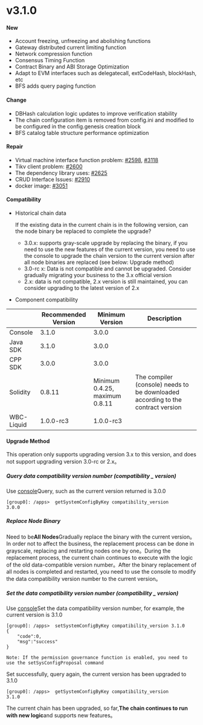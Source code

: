 # v3.1.0

#### New

* Account freezing, unfreezing and abolishing functions
* Gateway distributed current limiting function
* Network compression function
* Consensus Timing Function
* Contract Binary and ABI Storage Optimization
* Adapt to EVM interfaces such as delegatecall, extCodeHash, blockHash, etc
* BFS adds query paging function

#### Change

* DBHash calculation logic updates to improve verification stability
* The chain configuration item is removed from config.ini and modified to be configured in the config.genesis creation block
* BFS catalog table structure performance optimization

#### Repair

* Virtual machine interface function problem: [#2598](https://github.com/FISCO-BCOS/FISCO-BCOS/issues/2598), [#3118](https://github.com/FISCO-BCOS/FISCO-BCOS/issues/3118)
* Tikv client problem: [#2600](https://github.com/FISCO-BCOS/FISCO-BCOS/issues/2598)
* The dependency library uses: [#2625](https://github.com/FISCO-BCOS/FISCO-BCOS/issues/2625)
* CRUD Interface Issues: [#2910](https://github.com/FISCO-BCOS/FISCO-BCOS/issues/2910)
* docker image: [#3051](https://github.com/FISCO-BCOS/FISCO-BCOS/issues/3051)

#### Compatibility

* Historical chain data

  If the existing data in the current chain is in the following version, can the node binary be replaced to complete the upgrade?

  * 3.0.x: supports gray-scale upgrade by replacing the binary, if you need to use the new features of the current version, you need to use the console to upgrade the chain version to the current version after all node binaries are replaced (see below: Upgrade method)
  * 3.0-rc x: Data is not compatible and cannot be upgraded. Consider gradually migrating your business to the 3.x official version
  * 2.x: data is not compatible, 2.x version is still maintained, you can consider upgrading to the latest version of 2.x

* Component compatibility

|            | Recommended Version| Minimum Version| Description|
| ---------- | --------- | ------------------------ | ---------------------------------- |
| Console    | 3.1.0     | 3.0.0                    |                                    |
| Java SDK   | 3.1.0     | 3.0.0                    |                                    |
| CPP SDK    | 3.0.0     | 3.0.0                    |                                    |
| Solidity   | 0.8.11    | Minimum 0.4.25, maximum 0.8.11| The compiler (console) needs to be downloaded according to the contract version|
| WBC-Liquid | 1.0.0-rc3 | 1.0.0-rc3                |                                    |

#### Upgrade Method

This operation only supports upgrading version 3.x to this version, and does not support upgrading version 3.0-rc or 2.x。

##### Query data compatibility version number (compatibility _ version)

Use [console](https://fisco-bcos-doc.readthedocs.io/zh_CN/latest/docs/operation_and_maintenance/console/console_commands.html#getsystemconfigbykey)Query, such as the current version returned is 3.0.0

``` 
[group0]: /apps>  getSystemConfigByKey compatibility_version
3.0.0
```

##### Replace Node Binary

Need to be**All Nodes**Gradually replace the binary with the current version。In order not to affect the business, the replacement process can be done in grayscale, replacing and restarting nodes one by one。During the replacement process, the current chain continues to execute with the logic of the old data-compatible version number。After the binary replacement of all nodes is completed and restarted, you need to use the console to modify the data compatibility version number to the current version。

##### Set the data compatibility version number (compatibility _ version)

Use [console](https://fisco-bcos-doc.readthedocs.io/zh_CN/latest/docs/operation_and_maintenance/console/console_commands.html#setsystemconfigbykey)Set the data compatibility version number, for example, the current version is 3.1.0

```
[group0]: /apps>  setSystemConfigByKey compatibility_version 3.1.0
{
    "code":0,
    "msg":"success"
}

Note: If the permission governance function is enabled, you need to use the setSysConfigProposal command
```

Set successfully, query again, the current version has been upgraded to 3.1.0

``` 
[group0]: /apps>  getSystemConfigByKey compatibility_version
3.1.0
```

The current chain has been upgraded, so far,**The chain continues to run with new logic**and supports new features。
